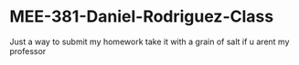 # MEE-381-Daniel-Rodriguez-Class
Just a way to submit my homework take it with a grain of salt if u arent my professor
